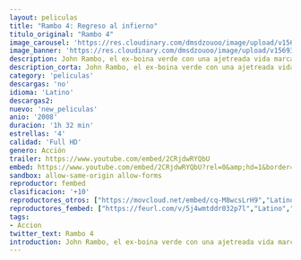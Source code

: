 ```yaml
---
layout: peliculas
title: "Rambo 4: Regreso al infierno"
titulo_original: "Rambo 4"
image_carousel: 'https://res.cloudinary.com/dmsdzouoo/image/upload/v1569378779/rambo4-min_yq8vo0.jpg'
image_banner: 'https://res.cloudinary.com/dmsdzouoo/image/upload/v1569378782/hqdefault-min_qnvy6b.jpg'
description: John Rambo, el ex-boina verde con una ajetreada vida marcada por la guerra, vive ahora una solitaria y apacible existencia en la jungla del norte de Tailandia, pescando y cazando cobras para luego venderlas. Todo cambia cuando un grupo de misioneros católicos necesita que les guíe hasta la frontera con Birmania para suministrar medicinas y alimentos a unos refugiados asediados por el ejército birmano, que ha hecho de las torturas y los asesinatos algo habitual. Rambo no tendrá más remedio que volver a involucrarse. Se verá obligado a hacer lo que mejor sabe, porque a pesar suyo lleva la guerra en la sangre.
description_corta: John Rambo, el ex-boina verde con una ajetreada vida marcada por la guerra, vive ahora una solitaria y apacible existencia en la jungla del norte de Tailandia, pescando y cazando cobras para luego venderlas. Todo cambia cuando un grupo de misioneros católicos necesita que les guíe hasta la
category: 'peliculas'
descargas: 'no'
idioma: 'Latino'
descargas2:
nuevo: 'new_peliculas'
anio: '2008'
duracion: '1h 32 min'
estrellas: '4'
calidad: 'Full HD'
genero: Acción
trailer: https://www.youtube.com/embed/2CRjdwRYQbU
embed: https://www.youtube.com/embed/2CRjdwRYQbU?rel=0&amp;hd=1&border=0&wmode=opaque&enablejsapi=1&modestbranding=1&controls=1&showinfo=1
sandbox: allow-same-origin allow-forms
reproductor: fembed
clasificacion: '+10'
reproductores_otros: ["https://movcloud.net/embed/cq-M8wcsLrH9","Latino"]
reproductores_fembed: ["https://feurl.com/v/5j4wmtddr032p7l","Latino","https://feurl.com/v/8xop658yzqv","Latino"]
tags:
- Accion
twitter_text: Rambo 4
introduction: John Rambo, el ex-boina verde con una ajetreada vida marcada por la guerra, vive ahora una solitaria y apacible existencia en la jungla del norte de Tailandia, pescando y cazando cobras para luego venderlas. Todo cambia cuando un grupo de misioneros católicos necesita que les guíe hasta la
---
```












